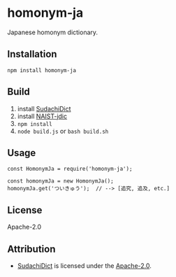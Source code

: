 # homonym-ja
Japanese homonym dictionary.

## Installation
```
npm install homonym-ja
```

## Build
1. install [SudachiDict](https://github.com/WorksApplications/SudachiDict)
2. install [NAIST-jdic](https://ja.osdn.net/projects/naist-jdic/downloads/53500/mecab-naist-jdic-0.6.3b-20111013.tar.gz/)
3. ```npm install```
4. ```node build.js``` or ```bash build.sh```

## Usage
```
const HomonymJa = require('homonym-ja');

const homonymJa = new HomonymJa();
homonymJa.get('ついきゅう');  // --> [追究, 追及, etc.]
```

## License
Apache-2.0

## Attribution
- [SudachiDict](https://github.com/WorksApplications/SudachiDict) is licensed under the [Apache-2.0](http://www.apache.org/licenses/LICENSE-2.0).

